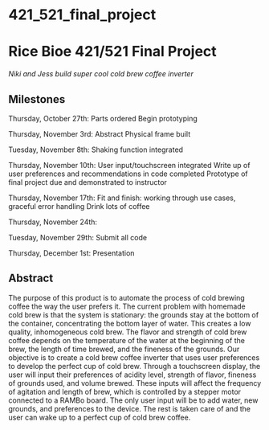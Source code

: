 # 421_521_final_project
# **Rice Bioe 421/521 Final  Project**
*Niki and Jess build super cool cold brew coffee inverter* 

## Milestones 
Thursday, October 27th: 
Parts ordered
Begin prototyping

Thursday, November 3rd: 
Abstract
Physical frame built

Tuesday, November 8th: 
Shaking function integrated

Thursday, November 10th: 
User input/touchscreen integrated
Write up of user preferences and recommendations in code completed
Prototype of final project due and demonstrated to instructor

Thursday, November 17th:
Fit and finish: working through use cases, graceful error handling
Drink lots of coffee

Thursday, November 24th:

Tuesday, November 29th: 
Submit all code

Thursday, December 1st: 
Presentation

## Abstract
The purpose of this product is to automate the process of cold brewing coffee the way the user prefers it. The current problem with homemade cold brew is that the system is stationary: the grounds stay at the bottom of the container, concentrating the bottom layer of water. This creates a low quality, inhomogeneous cold brew. The flavor and strength of cold brew coffee depends on the temperature of the water at the beginning of the brew, the length of time brewed, and the fineness of the grounds. Our objective is to create a cold brew coffee inverter that uses user preferences to develop the perfect cup of cold brew. Through a touchscreen display, the user will input their preferences of acidity level, strength of flavor, fineness of grounds used, and volume brewed. These inputs will affect the frequency of agitation and length of brew, which is controlled by a stepper motor connected to a RAMBo board. The only user input will be to add water, new grounds, and preferences to the device. The rest is taken care of and the user can wake up to a perfect cup of cold brew coffee.
